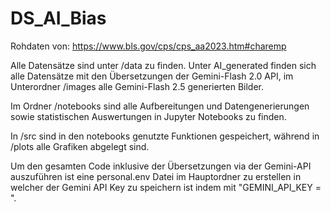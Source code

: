 # DS_AI_Bias

Rohdaten von: https://www.bls.gov/cps/cps_aa2023.htm#charemp

Alle Datensätze sind unter /data zu finden. Unter AI_generated finden sich alle Datensätze mit den Übersetzungen der Gemini-Flash 2.0 API, im Unterordner /images alle Gemini-Flash 2.5 generierten Bilder. 

Im Ordner /notebooks sind alle Aufbereitungen und Datengenerierungen sowie statistischen Auswertungen in Jupyter Notebooks zu finden. 

In /src sind in den notebooks genutzte Funktionen gespeichert, während in /plots alle Grafiken abgelegt sind. 

Um den gesamten Code inklusive der Übersetzungen via der Gemini-API auszuführen ist eine personal.env Datei im Hauptordner zu erstellen in welcher der Gemini API Key zu speichern ist indem mit "GEMINI_API_KEY = <Personal Gemini API-KEY>". 
